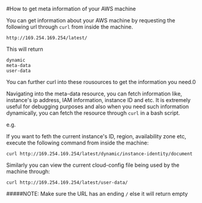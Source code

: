 #How to get meta information of your AWS machine

You can get information about your AWS machine by requesting the following url through `curl` from inside the machine.
```
http://169.254.169.254/latest/
```

This will return 
```
dynamic
meta-data
user-data
```

You can further curl into these rousources to get the information you need.0

Navigating into the meta-data resource, you can fetch information like, instance's ip address, IAM information, instance ID and etc.
It is extremely useful for debugging purposes and also when you need such information dynamically, you can fetch the resource through `curl` in a bash script.

e.g. 

If you want to feth the current instance's ID, region, availability zone etc, execute the following command from inside the machine:
```
curl http://169.254.169.254/latest/dynamic/instance-identity/document
```

Similarly you can view the current cloud-config file being used by the machine through:
```
curl http://169.254.169.254/latest/user-data/
```

#####NOTE: 
Make sure the URL has an ending `/` else it will return empty
